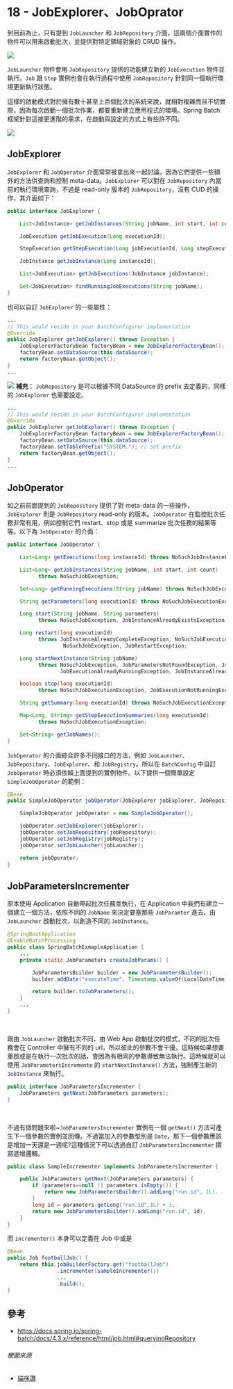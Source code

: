 # 18 - JobExplorer、JobOprator

到目前為止，只有提到 `JobLauncher` 和 `JobRepository` 介面，這兩個介面實作的物件可以用來啟動批次，並提供對特定領域對象的 CRUD 操作。<br/>

![](/images/18-1.png) 

`JobLauncher` 物件會用 `JobRepository` 提供的功能建立新的 `JobExecution` 物件並執行。`Job` 跟 `Step` 實例也會在執行過程中使用 `JobRepository` 針對同一個執行環境更新執行狀態。

這樣的啟動模式對於擁有數十甚至上百個批次的系統來說，就相對複雜而且不切實際，因為每次啟動一個批次作業，都要重新建立應用程式的環境。Spring Batch 框架針對這接更進階的需求，在啟動與設定的方式上有些許不同。<br/>

![](/images/18-2.png)

## JobExplorer
`JobExplorer` 和 `JobOperator` 介面常常被拿出來一起討論，因為它們提供一些額外的方法供查詢和控制 meta-data。`JobExplorer` 可以對在 `JobRepository` 內當前的執行環境查詢，不過是 read-only 版本的 `JobRepository`，沒有 CUD 的操作，其介面如下：
```java
public interface JobExplorer {

    List<JobInstance> getJobInstances(String jobName, int start, int count);

    JobExecution getJobExecution(Long executionId);

    StepExecution getStepExecution(Long jobExecutionId, Long stepExecutionId);

    JobInstance getJobInstance(Long instanceId);

    List<JobExecution> getJobExecutions(JobInstance jobInstance);

    Set<JobExecution> findRunningJobExecutions(String jobName);
}
```

也可以自訂 `JobExplorer` 的一些屬性：
```java
...
// This would reside in your BatchConfigurer implementation
@Override
public JobExplorer getJobExplorer() throws Exception {
	JobExplorerFactoryBean factoryBean = new JobExplorerFactoryBean();
	factoryBean.setDataSource(this.dataSource);
	return factoryBean.getObject();
}
...
```

![](/images/icon-bird-3.png) **補充**：
`JobRepository` 是可以根據不同 DataSource 的 prefix 去定義的，同樣的 `JobExplorer` 也需要設定。
```java
...
// This would reside in your BatchConfigurer implementation
@Override
public JobExplorer getJobExplorer() throws Exception {
	JobExplorerFactoryBean factoryBean = new JobExplorerFactoryBean();
	factoryBean.setDataSource(this.dataSource);
	factoryBean.setTablePrefix("SYSTEM."); // set prefix
	return factoryBean.getObject();
}
...
```

## JobOperator
如之前前面提到的 `JobRepository` 提供了對 meta-data 的一些操作，`JobExplorer` 則是 `JobRepository` read-only 的版本。`JobOperator` 在監控批次任務非常有用，例如控制它們 restart、stop 或是 summarize 批次任務的結果等等。以下為 `JobOperator` 的介面：

```java
public interface JobOperator {

    List<Long> getExecutions(long instanceId) throws NoSuchJobInstanceException;

    List<Long> getJobInstances(String jobName, int start, int count)
          throws NoSuchJobException;

    Set<Long> getRunningExecutions(String jobName) throws NoSuchJobException;

    String getParameters(long executionId) throws NoSuchJobExecutionException;

    Long start(String jobName, String parameters)
          throws NoSuchJobException, JobInstanceAlreadyExistsException;

    Long restart(long executionId)
          throws JobInstanceAlreadyCompleteException, NoSuchJobExecutionException,
                  NoSuchJobException, JobRestartException;

    Long startNextInstance(String jobName)
          throws NoSuchJobException, JobParametersNotFoundException, JobRestartException,
                 JobExecutionAlreadyRunningException, JobInstanceAlreadyCompleteException;

    boolean stop(long executionId)
          throws NoSuchJobExecutionException, JobExecutionNotRunningException;

    String getSummary(long executionId) throws NoSuchJobExecutionException;

    Map<Long, String> getStepExecutionSummaries(long executionId)
          throws NoSuchJobExecutionException;

    Set<String> getJobNames();
}
```

`JobOperator` 的介面綜合許多不同接口的方法，例如 `JobLauncher`、`JobRepository`、`JobExplorer`、和 `JobRegistry`。所以在 `BatchConfig` 中自訂 `JobOperator` 時必須依賴上面提到的實例物件。以下提供一個簡單設定 `SimpleJobOperator` 的範例：

```java
@Bean
public SimpleJobOperator jobOperator(JobExplorer jobExplorer, JobRepository jobRepository, JobRegistry jobRegistry) {

    SimpleJobOperator jobOperator = new SimpleJobOperator();

    jobOperator.setJobExplorer(jobExplorer);
    jobOperator.setJobRepository(jobRepository);
    jobOperator.setJobRegistry(jobRegistry);
    jobOperator.setJobLauncher(jobLauncher);

    return jobOperator;
}
```

## JobParametersIncrementer
原本使用 Application 自動帶起批次任務並執行，在 Application 中我們有建立一個建立一個方法，依照不同的 `JobName` 來決定要塞那些 `JobParamter` 進去，由 `JobLauncher` 啟動批次，以創造不同的 `JobInstance`。
```java
@SpringBootApplication
@EnableBatchProcessing
public class SpringBatchExmapleApplication {
    ...
    private static JobParameters createJobParams() {

        JobParametersBuilder builder = new JobParametersBuilder();
        builder.addDate("executeTime", Timestamp.valueOf(LocalDateTime.now()));

        return builder.toJobParameters();
    }
    ...
}
```
<br/>

跟由 `JobLauncher` 啟動批次不同，由 Web App 啟動批次的模式，不同的批次任務會在 Controller 中擁有不同的 url，所以彼此的參數不會干擾，這時候如果想要重啟或是在執行一次批次的話，會因為有相同的參數導致無法執行。這時候就可以使用 `JobParametersIncremente` 的 `startNextInstance()` 方法，強制產生新的 `JobInstance` 來執行。
```java
public interface JobParametersIncrementer {
    JobParameters getNext(JobParameters parameters);
}
```
<br/>

不過有個問題來啦~`JobParametersIncrementer` 實例有一個 `getNext()` 方法可產生下一個參數的實例並回傳。不過當加入的參數型別是 `Date`，那下一個參數應該是增加一天還是一週呢?這種情況下可以透過自訂 `JobParametersIncrementer` 撰寫遞增邏輯。
```java
public class SampleIncrementer implements JobParametersIncrementer {

    public JobParameters getNext(JobParameters parameters) {
        if (parameters==null || parameters.isEmpty()) {
            return new JobParametersBuilder().addLong("run.id", 1L).
        }
        long id = parameters.getLong("run.id",1L) + 1;
        return new JobParametersBuilder().addLong("run.id", id).
    }
}
``` 

而 `incrementer()` 本身可以定義在 Job 中或是
```java
@Bean
public Job footballJob() {
    return this.jobBuilderFactory.get("footballJob")
                .incrementer(sampleIncrementer())
                ...
                .build();
}
```

## 參考
* https://docs.spring.io/spring-batch/docs/4.3.x/reference/html/job.html#queryingRepository

###### 梗圖來源
* [貓咪讚](https://home.gamer.com.tw/creationDetail.php?sn=4835194)